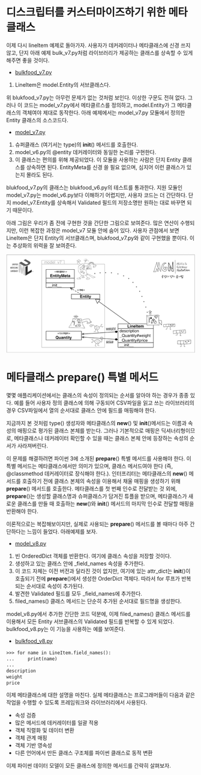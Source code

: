 <!-- 
- [](https://github.com/hyeonDD/fluent_python/blob/master/Part21/ex21-5~6/aaa)
 -->
# 디스크립터를 커스터마이즈하기 위한 메타클래스

이제 다시 lineItem 예제로 돌아가자. 사용자가 데커레이터나 메타클래스에 신경 쓰지 않고, 단지 아래 예제 bulk_v7.py처럼 라이브러리가 제공하는 클래스를 상속할 수 있게 해주면 좋을 것이다.

- [bulkfood_v7.py](https://github.com/hyeonDD/fluent_python/blob/master/Part21/ex21-5~6/bulkfood_v7.py)
1. LineItem은 model.Entity의 서브클래스다.

위 blukfood_v7.py는 아무런 문제가 없는 것처럼 보인다. 이상한 구문도 전혀 없다. 그러나 이 코드는 model_v7.py에서 메타클르스를 정의하고, model.Entity가 그 메타클래스의 객체여야 제대로 동작한다. 아래 예제에서는 model_v7.py 모듈에서 정의한 Entity 클래스의 소스코드다.

- [model_v7.py](https://github.com/hyeonDD/fluent_python/blob/master/Part21/ex21-5~6/model_v7.py)
1. 슈퍼클래스 (여기서는 type)의 __init__() 메서드를 호출한다.
2. model_v6.py의 @entity 데커레이터와 동일한 논리를 구현한다.
3. 이 클래스는 편의를 위해 제공되었다. 이 모듈을 사용하는 사람은 단지 Entity 클래스를 상속하면 된다. EntityMeta를 신경 쓸 필요 없으며, 심지어 이런 클래스가 있는지 몰라도 된다.

blukfood_v7.py의 클래스는 blukfood_v6.py의 테스트를 통과한다. 지원 모듈인 model_v7.py는 model_v6.py보다 이해하기 어렵지만, 사용자 코드는 더 간단하다. 단지 model_v7.Entity를 상속해서 Validated 필드의 저장소명만 원하는 대로 바꾸면 되기 때문이다.

아래 그림은 우리가 좀 전에 구현한 것을 간단한 그림으로 보여준다. 많은 연산이 수행되지만, 이런 복잡한 과정은 model_v7 모듈 안에 숨어 있다. 사용자 관점에서 보면 LineItem은 단지 Entity의 서브클래스며, blukfood_v7.py와 같이 구현했을 뿐이다. 이는 추상화의 위력을 잘 보여준다.

![entitymeta.png](https://github.com/hyeonDD/fluent_python/blob/master/Part21/ex21-5~6/entitymeta.png)

# 메타클래스 __prepare__() 특별 메서드

몇몇 애플리케이션에서는 클래스의 속성이 정의되는 순서를 알아야 하는 경우가 종종 있다. 예를 들어 사용자 정의 클래스에 의해 구동되어 CSV파일을 읽고 쓰는 라이브러리의 경우 CSV파일에서 열의 순서대로 클래스 안에 필드를 매핑해야 한다.

지금까지 본 것처럼 type() 생성자와 메타클래스의 __new__() 및 __init__()메서드는 이름과 속성의 매핑으로 평가된 클래스 본체를 받는다. 그러나 기본적으로 매핑은 딕셔너리형이므로, 메타클래스나 데커레이터 확인할 수 있을 때는 클래스 본체 안에 등장하는 속성의 순서가 사라져버린다.

이 문제를 해결하려면 파이썬 3에 소개된 __prepare__() 특별 메서드를 사용해야 한다. 이 특별 메서드는 메타클래스에서만 의미가 있으며, 클래스 메서드여야 한다 (즉, @classmethod 데커레이터로 장식해야 한다.). 인터프리터는 메타클래스의 __new__() 메서드를 호출하기 전에 클래스 본체의 속성을 이용해서 채울 매핑을 생성하기 위해 __prepare__() 메서드를 호출한다. 메타클래스를 첫 번째 인수로 전달받는 것 외에, __prepare__()는 생성할 클래스명과 슈퍼클래스가 담겨진 튜플을 받으며, 메타클래스가 새로운 클래스를 만들 때 호출하는 __new__()와 __init__() 메서드의 마지막 인수로 전달할 매핑을 반환해야 한다.

이론적으로는 복잡해보이지만, 실제로 사용되는 __prepare__() 메서드를 볼 때마다 아주 간단하다는 느낌이 들었다. 아래예제를 보자.

- [model_v8.py](https://github.com/hyeonDD/fluent_python/blob/master/Part21/ex21-5~6/model_v8.py)
1. 빈 OrderedDict 객체를 반환한다. 여기에 클래스 속성을 저장할 것이다.
2. 생성하고 있는 클래스 안에 _field_names 속성을 추가한다.
3. 이 코드 자체는 이전 버전과 달라진 것이 없지만, 여기에 있는 attr_dict는 __init__()이 호출되기 전에 __prepare__()에서 생성한 OrderDict 객체다. 따라서 for 루프가 반복되는 순서대로 속성이 추가된다.
4. 발견한 Validated 필드를 모두 _field_names에 추가한다.
5. filed_names() 클래스 메서드는 단순히 추가된 순서대로 필드명을 생성한다.

model_v8.py에서 추가한 간단한 코드 덕분에, 이제 filed_names() 클래스 메서드를 이용해서 모든 Entity 서브클래스의 Validated 필드를 반복할 수 있게 되었다. bulkfood_v8.py는 이 기능을 사용하는 예를 보여준다.

- [bulkfood_v8.py](https://github.com/hyeonDD/fluent_python/blob/master/Part21/ex21-5~6/bulkfood_v8.py)
```
>>> for name in LineItem.field_names():
...     print(name)
...
description
weight
price
```
이제 메타클래스에 대한 설명을 마친다. 실제 메타클래스는 프로그래머들이 다음과 같은 작업을 수행할 수 있도록 프레임워크와 라이브러리에서 사용된다.
* 속성 검증
* 많은 메서드에 데커레이터를 일괄 적용
* 객체 직렬화 및 데이터 변환
* 객체 관계 매핑
* 객체 기반 영속성
* 다른 언어에서 만든 클래스 구조체를 파이썬 클래스로 동적 변환

이제 파이썬 데이터 모델이 모든 클래스에 정의한 메서드를 간략히 살펴보자.